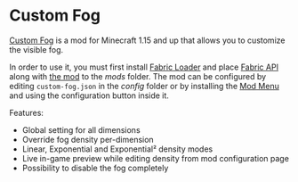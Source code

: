 # Custom Fog

[Custom Fog](https://www.curseforge.com/minecraft/mc-mods/custom-fog) is a mod for Minecraft 1.15 and up that allows you to customize the visible fog. 

In order to use it, you must first install [Fabric Loader](https://fabricmc.net) and place [Fabric API](https://www.curseforge.com/minecraft/mc-mods/fabric-api) along with [the mod](https://www.curseforge.com/minecraft/mc-mods/custom-fog/files) to the _mods_ folder. The mod can be configured by editing `custom-fog.json` in the _config_ folder or by installing the [Mod Menu](https://www.curseforge.com/minecraft/mc-mods/modmenu) and using the configuration button inside it.

Features:
* Global setting for all dimensions
* Override fog density per-dimension
* Linear, Exponential and Exponential² density modes
* Live in-game preview while editing density from mod configuration page
* Possibility to disable the fog completely
